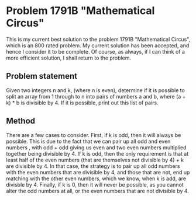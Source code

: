 # Problem 1791B "Mathematical Circus"
This is my current best solution to the problem 1791B "Mathematical Circus", which is an 800 rated problem. My current solution has been accepted, and hence I consider it to be complete. Of course, as always, if I can think of a more efficient solution, I shall return to the problem. 

## Problem statement
Given two integers n and k, (where n is even), determine if it is possible to split an array from 1 through to n into pairs of numbers a and b, where (a + k) * b is divisible by 4. If it is possible, print out this list of pairs.

## Method
There are a few cases to consider. First, if k is odd, then it will always be possible. This is due to the fact that we can pair up all odd and even numbers , with odd + odd giving us even and two even numbers multiplied together being divisible by 4. If k is odd, then the only requirement is that at least half of the even numbers (that are themselves not divisible by 4) + k are divisible by 4. In that case, the strategy is to pair up all odd numbers with the even numbers that are divisible by 4, and those that are not, end up matching with the other even numbers, which we know, when k is add, are divisble by 4. Finally, if k is 0, then it will never be possible, as you cannot alter the odd numbers at all, or the even numbers that are not divisible by 4.